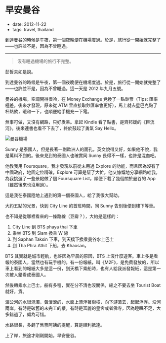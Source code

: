 # 早安曼谷

- date: 2012-11-22
- tags: travel, thailand

到達曼谷的時候是午夜，第一個夜晚便在機場度過。於是，旅行從一開始就完整了——也許並不是，因為不曾睡過。

-----------


> 沒有睡過機場的旅行不完整。

彭哲夫如是說。

到達曼谷的時候是午夜，第一個夜晚便在機場度過。於是，旅行從一開始就完整了——也許並不是，因為不曾睡過。這一天是 2012 年九月五號。

曼谷的機場，空調開得很冷，在 Money Exchange 兌換了一點鈔票（Tips: 匯率極差，後來才發現，原來從 ATM 里直接取鈔匯率會更好），馬上就去星巴克點了杯熱飲，暖和一下，也順便給手機充一下電。

無事可做，又沒有網路，只好发呆。拿起 Kindle 看了點書，是齊邦媛的《巨流河》。後來連書也看不下去了，終於鼓起了勇氣 Say Hello。

![曼谷機場](http://i.imgur.com/q1Ck3.jpg)

Sunny 是泰國人，但是長著一副歐洲人的面孔，英文說得又好，如果他不說，我是萬料不到的。後來見到的泰國人也確實同 Sunny 長得不一樣，也許是混血吧。

他教我用 Foursquare，我才發現以前從未用過 Explore 的功能，而且因為沒有了中國政府，地圖定位精確，Explore 可算是幫了大忙。他又慷慨地分享網路給我，為我挑選了一些景點做了個 Foursquare List，順便下載了幾個關於曼谷的 App（雖然後來也沒用過）。

這是我在泰國陸地上遇到的第一個泰國人，給了我很大幫助。

大約五點的光景，快到 City Line 的首班時間，同 Sunny 告別後便到樓下等車。

也不知是從哪裡看來的一條路線（豆瓣？），大約是這樣的：

1. City Line 到 BTS phaya thai 下車
2. 乘坐 BTS 到 Siam 換乘 W 線
3. 到 Saphan Taksin 下車，到天橋下換乘曼谷水上巴士
4. 到 Tha Phra Athit 下船，去 Khaosan。

BTS 其實就是城市輕軌，也許因為早晨的原因，BTS 上沒什麼遊客。車上多是看報的泰國人，當然也有玩手機的。有一份報紙，叫《M2F》，是免費發放的，所以車上看到的報紙大多是這一份，到天橋下乘船時，也有人給我派發報紙，這是第一次被人錯看成泰國人。

然後轉乘水上巴士。船有多種，實在分不清也沒關係，總之不要去坐 Tourist Boat 就好，貴。

湄公河的水很混濁，黃滾滾的，水面上漂浮著樹枝，向下游蕩去，起起浮浮。沿河兩岸，有時是破舊的未完工的樓，有時是富麗的皇宮或者佛寺，因為睡眠不足，大多錯過了，頗為可惜。

水路很長，多虧了售票阿姨的提醒，算是順利抵達。

上了岸，旅途才剛剛開始，早安曼谷。
